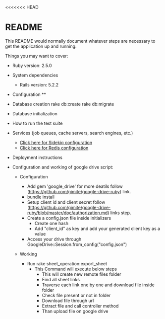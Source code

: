 <<<<<<< HEAD
# README

This README would normally document whatever steps are necessary to get the
application up and running.

Things you may want to cover:

* Ruby version: 2.5.0

* System dependencies
  * Rails version: 5.2.2
* Configuration
  **
* Database creation
  rake db:create
  rake db:migrate
* Database initialization

* How to run the test suite

* Services (job queues, cache servers, search engines, etc.)
  * [Click here for Sidekiq configuration](http://ruby-journal.com/how-to-integrate-sidekiq-with-activejob/)
  * [Click here for Redis configuration](https://www.digitalocean.com/community/tutorials/how-to-install-and-use-redis)
* Deployment instructions

* Configuration and working of google drive script:
  * Configuration
    * Add gem 'google_drive' for more deatils follow (https://github.com/gimite/google-drive-ruby) link.
    * bundle install
    * Setup client id and client secret follow (https://github.com/gimite/google-drive-ruby/blob/master/doc/authorization.md) links step.
    * Create a config.json file inside initializers
      * Create one hash
      * Add "client_id" as key and add your generated client key as a value
    * Access your drive through GoogleDrive::Session.from_config("config.json")

  * Working
    * Run rake sheet_operation:export_sheet
      * This Command will execute below steps
        * This will create new remote files folder
        * Find all sheet links
        * Traverse each link one by one and download file inside folder
        * Check file present or not in folder
        * Download file through url
        * Extract file and call controller method
        * Than upload file on google drive
